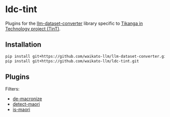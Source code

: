 # ldc-tint
Plugins for the [llm-dataset-converter](https://github.com/waikato-datamining/llm-dataset-converter) 
library specific to [Tikanga in Technology project (TinT)](https://www.waikato.ac.nz/rangahau/koi-te-mata-punenga-innovation/TinT/ra3-indigenous-data-in-artificial-intelligence).


## Installation

```bash
pip install git+https://github.com/waikato-llm/llm-dataset-converter.git
pip install git+https://github.com/waikato-llm/ldc-tint.git
```

## Plugins

Filters:

* [de-macronize](plugins/de-macronize.md)
* [detect-maori](plugins/detect-maori.md)
* [is-maori](plugins/is-maori.md)
